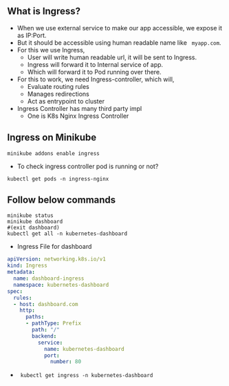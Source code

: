 ## What is Ingress?
- When we use external service to make our app accessible, we expose it as IP:Port.
- But it should be accessible using human readable name like ``` myapp.com```.
- For this we use Ingress,
    - User will write human readable url, it will be sent to Ingress.
    - Ingress will forward it to Internal service of app.
    - Which will forward it to Pod running over there.
- For this to work, we need Ingress-controller, which will,
    - Evaluate routing rules
    - Manages redirections 
    - Act as entrypoint to cluster
- Ingress Controller has many third party impl
    - One is K8s Nginx Ingress Controller


## Ingress on Minikube

```shell
minikube addons enable ingress
```
- To check ingress controller pod is running or not?
```shell
kubectl get pods -n ingress-nginx
```

## Follow below commands
```shell
minikube status
minikube dashboard
#(exit dashboard)
kubectl get all -n kubernetes-dashboard
```

- Ingress File for dashboard
```yaml
apiVersion: networking.k8s.io/v1
kind: Ingress
metadata:
  name: dashboard-ingress
  namespace: kubernetes-dashboard
spec:
  rules: 
  - host: dashboard.com
    http: 
      paths:
      - pathType: Prefix
        path: "/"
        backend:
          service:
            name: kubernetes-dashboard
            port:
              number: 80
```

- ``` kubectl get ingress -n kubernetes-dashboard```